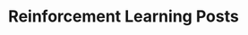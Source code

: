 ---
layout: archive
permalink: /reinforcement-learning/
title: "Reinforcement Learning Posts"
author_profile: true
# header:
 # image: "/assets/images/joel.jpg"
---